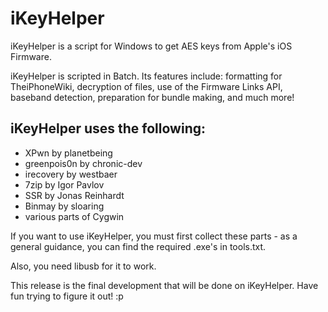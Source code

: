 # iKeyHelper

iKeyHelper is a script for Windows to get AES keys from Apple's iOS Firmware.

iKeyHelper is scripted in Batch. Its features include: formatting for TheiPhoneWiki, decryption of files, use of the Firmware Links API, baseband detection, preparation for bundle making, and much more!

## iKeyHelper uses the following:

* XPwn by planetbeing
* greenpois0n by chronic-dev
* irecovery by westbaer
* 7zip by Igor Pavlov
* SSR by Jonas Reinhardt
* Binmay by sloaring
* various parts of Cygwin

If you want to use iKeyHelper, you must first collect these parts - as a general guidance, you can find the required .exe's in tools.txt.

Also, you need libusb for it to work.

This release is the final development that will be done on iKeyHelper. Have fun trying to figure it out! :p
